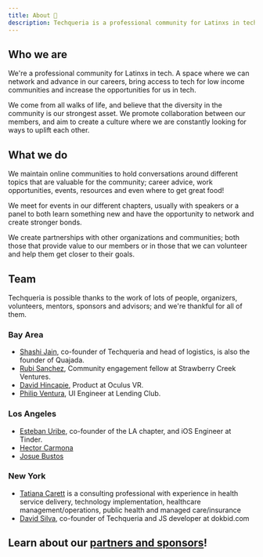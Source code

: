 ```yaml
---
title: About 🌮️
description: Techqueria is a professional community for Latinxs in tech.
---
```


## Who we are

We're a professional community for Latinxs in tech. A space where we can network and advance in our careers, bring access to tech for low income communities and increase the opportunities for us in tech.

We come from all walks of life, and believe that the diversity in the community is our strongest asset. We promote collaboration between our members, and aim to create a culture where we are constantly looking for ways to uplift each other.

## What we do

We maintain online communities to hold conversations around different topics that are valuable for the community; career advice, work opportunities, events, resources and even where to get great food!

We meet for events in our different chapters, usually with speakers or a panel to both learn something new and have the opportunity to network and create stronger bonds.

We create partnerships with other organizations and communities; both those that provide value to our members or in those that we can volunteer and help them get closer to their goals.

## Team

Techqueria is possible thanks to the work of lots of people, organizers, volunteers, mentors, sponsors and advisors; and we're thankful for all of them.

### Bay Area

* [Shashi Jain](https://www.linkedin.com/in/quahada), co-founder of Techqueria and head of logistics, is also the founder of Quajada.
* [Rubi Sanchez](https://www.linkedin.com/in/rubisanchez/), Community engagement fellow at Strawberry Creek Ventures.
* [David Hincapie](https://www.linkedin.com/in/david-hincapie-651a412a/), Product at Oculus VR.
* [Philip Ventura](https://www.linkedin.com/in/fvntr/), UI Engineer at Lending Club.

### Los Angeles

* [Esteban Uribe](https://www.twitter.com/estebanuribe), co-founder of the LA chapter, and iOS Engineer at Tinder.
* [Hector Carmona](#)
* [Josue Bustos](#)

### New York

* [Tatiana Carett](https://www.linkedin.com/in/tatianacarett/) is a consulting professional with experience in health service delivery, technology implementation, healthcare management/operations, public health and managed care/insurance
* [David Silva](https://linkedin.com/in/dvidsilva), co-founder of Techqueria and JS developer at dokbid.com

## Learn about our [partners and sponsors](/sponsors/)!
